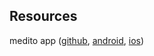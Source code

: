 ## Resources
medito app (<a href=https://github.com/meditohq/medito-app>github</a>, <a href="https://play.google.com/store/apps/details?id=meditofoundation.medito">android</a>, <a href=https://apps.apple.com/us/app/medito/id1500780518>ios</a>)
